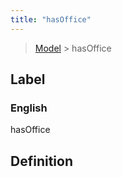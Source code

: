 ```yaml
---
title: "hasOffice"
---
```


> [Model](./../) > hasOffice

## Label

### English
hasOffice


## Definition



    
